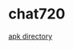 # chat720

[apk directory](https://github.com/giorgi-toptal/chat720/blob/master/app/build/app-debug.apk)
